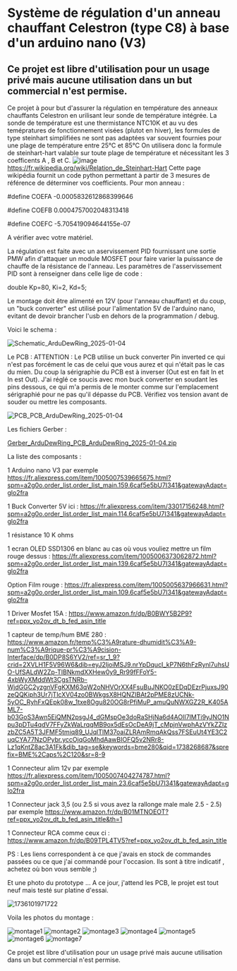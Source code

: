 Système de régulation d'un anneau chauffant Celestron (type C8) à base d'un arduino nano (V3)
=============================================================================================

Ce projet est libre d'utilisation pour un usage privé mais aucune utilisation dans un but commercial n'est permise.
-------------------------------------------------------------------------------------------------------------------

Ce projet à pour but d'assurer la régulation en température des anneaux chauffants Celestron en urilisant leur sonde de température intégrée.
La sonde de température est une thermistance NTC10K et au vu des temépratures de fonctionnement visées (plutot en hiver), les formules de type steinhart simplifiées ne sont pas adaptées var souvent fournies pour une plage de température entre 25°C et 85°C
On utilisera donc la formule de steinhart-hart valable sur toute plage de température et nécessitant les 3 coefficents A , B et C.
![image](https://github.com/user-attachments/assets/fdafac64-3cde-4b5e-a884-0318a2c7d04a) https://fr.wikipedia.org/wiki/Relation_de_Steinhart-Hart
Cette page wikipédia fournit un code python permettant à partir de 3 mesures de référence de déterminer vos coefficients.
Pour mon anneau :

#define COEFA -0.0005832612868399646

#define COEFB 0.0004757002048313418

#define COEFC -5.705419094644155e-07


A vérifier avec votre matériel.

La régulation est faite avec un aservissement PID fournissant une sortie PMW afin d'attaquer un module MOSFET pour faire varier la puissance de chauffe de la résistance de l'anneau.
Les paramètres de l'asservissement PID sont à renseigner dans celle lige de code :

double Kp=80, Ki=2, Kd=5;

Le montage doit être alimenté en 12V (pour l'anneau chauffant) et du coup, un "buck converter" est utilisé pour l'alimentation 5V de l'arduino nano, evitant de devoir brancher l'usb en dehors de la programmation / debug.

Voici le schema :

![Schematic_ArduDewRing_2025-01-04](https://github.com/user-attachments/assets/86b4d2e3-259c-4b84-9b6a-969513d49328)

Le PCB :
ATTENTION : Le PCB utilise un buck converter Pin inverted ce qui n'est pas forcément le cas de celui que vous aurez et qui n'était pas le cas du mien. Du coup la sérigraphie du PCB est à inverser (Out est en fait In et In est Out). J'ai réglé ce soucis avec mon buck converter en soudant les pins dessous, ce qui m'a permis de le monter comme sur l'emplacement sérigraphié pour ne pas qu'il dépasse du PCB. Vérifiez vos tension avant de souder ou mettre les composants.

![PCB_PCB_ArduDewRing_2025-01-04](https://github.com/user-attachments/assets/d0534c7c-d148-40f8-9264-90c69c90cd5c)

Les fichiers Gerber :

[Gerber_ArduDewRing_PCB_ArduDewRing_2025-01-04.zip](https://github.com/user-attachments/files/18311245/Gerber_ArduDewRing_PCB_ArduDewRing_2025-01-04.zip)

La liste des composants :

1 Arduino nano V3 par exemple https://fr.aliexpress.com/item/1005007539665675.html?spm=a2g0o.order_list.order_list_main.159.6caf5e5bU7I341&gatewayAdapt=glo2fra

1 Buck Converter 5V ici : https://fr.aliexpress.com/item/33017156248.html?spm=a2g0o.order_list.order_list_main.114.6caf5e5bU7I341&gatewayAdapt=glo2fra

1 résistance 10 K ohms

1 ecran OLED SSD1306 en blanc au cas où vous vouliez mettre un film rouge dessus : https://fr.aliexpress.com/item/1005006373062872.html?spm=a2g0o.order_list.order_list_main.139.6caf5e5bU7I341&gatewayAdapt=glo2fra

Option Film rouge : https://fr.aliexpress.com/item/1005005637966631.html?spm=a2g0o.order_list.order_list_main.109.6caf5e5bU7I341&gatewayAdapt=glo2fra

1 Driver Mosfet 15A : https://www.amazon.fr/dp/B0BWY5B2P9?ref=ppx_yo2ov_dt_b_fed_asin_title

1 capteur de temp/hum BME 280 : https://www.amazon.fr/temp%C3%A9rature-dhumidit%C3%A9-num%C3%A9rique-pr%C3%A9cision-Interface/dp/B0DP8S6YV2/ref=sr_1_9?crid=2XVLH1F5V96W6&dib=eyJ2IjoiMSJ9.nrYpDqucI_kP7N6thFzRynl7uhsUO-UfSALdW2Zp-TIBNkmdXXHew0y9_Rr99fFFoY5-4xbWyXMddWt3CgsTNRb-WjdGGC2yzgnVFgKXM63qW2oNHVOrXX4FsuBuJNKO0zEDqDEzrPjuxsJ90zeQQKiph3Ur7jTlcXV04zo0BWkgsX8HQNZIBAt2pPME8zUCNk-5yOC_RyhFxQEpk08w_1txe8Ogu820OG8rPfiMuP_amuQuNWXGZ2R_K405AML7-b03GoS3Awn5EiQMN2psgJ4_dGMspOe3doRaSHjNa6d4AOlI7IMTi9yJNO1Npu3pDTu4qdV7FFyZkWaLrqqMB9ox5dEsOcDeA9jT_cMpjnVwphAzVYkZZIzzbZC5A5T3JFMF5tmiq89_UJqlTIM37oaiZLRAmRmqAkQss7FSEuUt4YE3C2uqCYA77NzOPybr.yccOjqGoMhdAawBIOFQ5v2NRr8-Lz1qKntZ8ac3A1Fk&dib_tag=se&keywords=bme280&qid=1738268687&sprefix=BME%2Caps%2C120&sr=8-9

1 Connecteur alim 12v par exemple https://fr.aliexpress.com/item/1005007404274787.html?spm=a2g0o.order_list.order_list_main.23.6caf5e5bU7I341&gatewayAdapt=glo2fra

1 Connecteur jack 3,5 (ou 2.5 si vous avez la rallonge male male 2.5 - 2.5) par exemple https://www.amazon.fr/dp/B01MTNOEOT?ref=ppx_yo2ov_dt_b_fed_asin_title&th=1

1 Connecteur RCA comme ceux ci : https://www.amazon.fr/dp/B09TPL4TV5?ref=ppx_yo2ov_dt_b_fed_asin_title


PS : Les liens correspondent à ce que j'avais en stock de commandes passées ou ce que j'ai commandé pour l'occasion. Ils sont à titre indicatif , achetez où bon vous semble ;)

Et une photo du prototype ... A ce jour, j'attend les PCB, le projet est tout neuf mais testé sur platine d'essai.

![1736101971722](https://github.com/user-attachments/assets/10be5ab0-a420-4b10-8341-86ba13789231)

Voila les photos du montage :

![montage1](https://github.com/user-attachments/assets/65ccac36-21ac-4f2b-8d2d-97b409ef0054)
![montage2](https://github.com/user-attachments/assets/e56ccad6-faf8-4cc1-98dd-1c81d97fa710)
![montage3](https://github.com/user-attachments/assets/ed833d0d-bb2a-4e40-b7d2-0d191381f2a8)
![montage4](https://github.com/user-attachments/assets/e0123c9d-20ff-44b8-a1e8-697bf34ef38b)
![montage5](https://github.com/user-attachments/assets/5bc768f6-1e6d-497b-b6f7-0f034e12dcf3)
![montage6](https://github.com/user-attachments/assets/748572ba-3b81-4121-828b-c39694fa0288)
![montage7](https://github.com/user-attachments/assets/8cb4f7e1-f0de-4078-85a1-818ded59084a)


Ce projet est libre d'utilisation pour un usage privé mais aucune utilisation dans un but commercial n'est permise.





